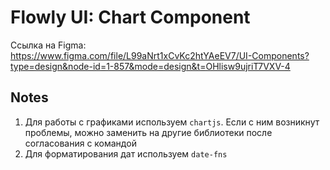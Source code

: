 # Flowly UI: Chart Component

Ссылка на Figma: https://www.figma.com/file/L99aNrt1xCvKc2htYAeEV7/UI-Components?type=design&node-id=1-857&mode=design&t=OHlisw9ujriT7VXV-4

## Notes

1. Для работы с графиками используем `chartjs`. Если с ним возникнут проблемы, можно заменить на другие библиотеки после согласования с командой
2. Для форматирования дат используем `date-fns`
